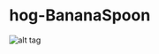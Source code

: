 # hog-BananaSpoon


![alt tag](https://github.com/DeLaSalleUniversity-Manila/hog-BananaSpoon/blob/master/device-2015-12-08-205700.png)
